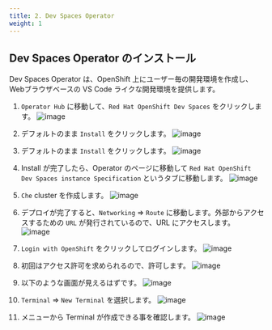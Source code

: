 ```yaml
---
title: 2. Dev Spaces Operator
weight: 1
---
```

## Dev Spaces Operator のインストール

Dev Spaces Operator は、OpenShift 上にユーザー毎の開発環境を作成し、Webブラウザベースの VS Code ライクな開発環境を提供します。

1. `Operator Hub` に移動して、`Red Hat OpenShift Dev Spaces` をクリックします。
![image](https://github.com/yuhkih/rosa-hcp-workshop/assets/8530492/f4c686f9-fe6d-4c73-bd88-1e40048a917b)

2. デフォルトのまま `Install` をクリックします。
![image](https://github.com/yuhkih/rosa-hcp-workshop/assets/8530492/1cc670c8-ff33-4e6d-94c6-149aef591220)

3. デフォルトのまま `Install` をクリックします。
![image](https://github.com/yuhkih/rosa-hcp-workshop/assets/8530492/cdb4fbcd-ac54-42ef-bd9b-568e5b089863)

4. Install が完了したら、Operator のページに移動して `Red Hat OpenShift Dev Spaces instance Specification` というタブに移動します。
![image](https://github.com/yuhkih/rosa-hcp-workshop/assets/8530492/9f6fd23b-3c04-4bdf-8688-cdf9d4edd6a7)

5. `Che` cluster を作成します。
![image](https://github.com/yuhkih/rosa-hcp-workshop/assets/8530492/346f38e1-7305-4435-ac25-80f803e81d63)

6. デプロイが完了すると、`Networking` => `Route` に移動します。外部からアクセスするための `URL` が発行されているので、URL にアクセスします。
![image](https://github.com/yuhkih/rosa-hcp-workshop/assets/8530492/da5b8722-6d70-4caf-989f-d571e4820e6a)

7. `Login with OpenShift` をクリックしてログインします。
![image](https://github.com/yuhkih/rosa-hcp-workshop/assets/8530492/11f9ce5d-e358-4e06-a2af-f824e6917f33)

8. 初回はアクセス許可を求められるので、許可します。
![image](https://github.com/yuhkih/rosa-hcp-workshop/assets/8530492/6c3a9002-fd41-47a6-808e-54af76a066bd)

9. 以下のような画面が見えるはずです。
![image](https://github.com/yuhkih/rosa-hcp-workshop/assets/8530492/cefc2628-73ad-45fa-b851-ab1c809ce9ce)

10. `Terminal` => `New Terminal` を選択します。
![image](https://github.com/yuhkih/rosa-hcp-workshop/assets/8530492/a3e74b02-d314-4a3b-af7e-4419545d5ac8)

11. メニューから Terminal が作成できる事を確認します。
![image](https://github.com/yuhkih/rosa-hcp-workshop/assets/8530492/8009f106-3181-4dc7-84c6-3393b7131511)
